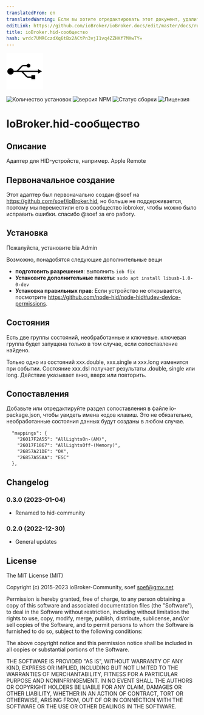 ```yaml
---
translatedFrom: en
translatedWarning: Если вы хотите отредактировать этот документ, удалите поле «translationFrom», в противном случае этот документ будет снова автоматически переведен
editLink: https://github.com/ioBroker/ioBroker.docs/edit/master/docs/ru/adapterref/iobroker.hid-community/README.md
title: ioBroker.hid-сообщество
hash: wrdc7UMRCczdXq6tBx2ACtPn3vjI1vq4ZZHKf7MXwTY=
---
```

![Логотип](../../../en/adapterref/iobroker.hid-community/admin/hid.png)

![Количество установок](http://iobroker.live/badges/hid-stable.svg)
![версия NPM](http://img.shields.io/npm/v/iobroker.hid-community.svg)
![Статус сборки](https://ci.appveyor.com/api/projects/status/9w4enhutav1e2leu?svg=true)
![Лицензия](https://img.shields.io/badge/license-MIT-blue.svg?style=flat)

# IoBroker.hid-сообщество
## Описание
Адаптер для HID-устройств, например. Apple Remote

## Первоначальное создание
Этот адаптер был первоначально создан @soef на https://github.com/soef/ioBroker.hid, но больше не поддерживается, поэтому мы переместили его в сообщество iobroker, чтобы можно было исправить ошибки. спасибо @soef за его работу.

## Установка
Пожалуйста, установите bia Admin

Возможно, понадобятся следующие дополнительные вещи

* **подготовить разрешения**: выполнить `iob fix`
* **Установите дополнительные пакеты**: `sudo apt install libusb-1.0-0-dev`
* **Установка правильных прав**: Если устройство не открывается, посмотрите https://github.com/node-hid/node-hid#udev-device-permissions.

## Состояния
Есть две группы состояний, необработанные и ключевые. ключевая группа будет запущена только в том случае, если сопоставление найдено.

Только одно из состояний xxx.double, xxx.single и xxx.long изменится при событии.
Состояние xxx.dsl получает результаты .double, single или long.
Действие указывает вниз, вверх или повторить.

## Сопоставления
Добавьте или отредактируйте раздел сопоставления в файле io-package.json, чтобы увидеть имена кодов клавиш.
Это не обязательно, необработанные состояния данных будут созданы в любом случае.

```
  "mappings": {
    "26017F2A55": "AllLightsOn-(AM)",
    "26017F1867": "AllLightsOff-(Memory)",
    "26857A21DE": "OK",
    "26857A55AA": "ESC"
  },
```

<!--

#### Требования
Модуль node-hid не работает в Windows 10, пока вы не внесете небольшое изменение в проект node-hid.
После установки iobroker.hid-community отредактируйте:

```
<path to iobroker>/node_modules/iobroker.hid-community/node_modules/node-hid/hidapi/windows/hid.c
```

Находить:

```
open_device
```

Измените 2-й и 3-й параметр вызова функции «CreateFileA»:

```
static HANDLE open_device(const char *path, BOOL enumerate)
{
    ...

	handle = CreateFileA(path,
		//desired_access,                    // original line
		GENERIC_WRITE | GENERIC_READ,        // replaced line
		//share_mode,                        // original line
		FILE_SHARE_READ | FILE_SHARE_WRITE,  // replaced line
		NULL,
		OPEN_EXISTING,
		FILE_FLAG_OVERLAPPED,/*FILE_ATTRIBUTE_NORMAL,*/
		0);

	...
}
```

Чтобы перестроить модуль node-hid, перейдите в каталог:

```
cd <path to iobroker>/node_modules/iobroker.hid-community/node_modules/node-hid
```

выполнять:

```
npm install --build-from-source
```

Перезапустите модуль iobroker.hid-community...
-->

## Changelog
### 0.3.0 (2023-01-04)
* Renamed to hid-community

### 0.2.0 (2022-12-30)
* General updates

## License
The MIT License (MIT)

Copyright (c) 2015-2023 ioBroker-Community, soef <soef@gmx.net>

Permission is hereby granted, free of charge, to any person obtaining a copy
of this software and associated documentation files (the "Software"), to deal
in the Software without restriction, including without limitation the rights
to use, copy, modify, merge, publish, distribute, sublicense, and/or sell
copies of the Software, and to permit persons to whom the Software is
furnished to do so, subject to the following conditions:

The above copyright notice and this permission notice shall be included in
all copies or substantial portions of the Software.

THE SOFTWARE IS PROVIDED "AS IS", WITHOUT WARRANTY OF ANY KIND, EXPRESS OR
IMPLIED, INCLUDING BUT NOT LIMITED TO THE WARRANTIES OF MERCHANTABILITY,
FITNESS FOR A PARTICULAR PURPOSE AND NONINFRINGEMENT. IN NO EVENT SHALL THE
AUTHORS OR COPYRIGHT HOLDERS BE LIABLE FOR ANY CLAIM, DAMAGES OR OTHER
LIABILITY, WHETHER IN AN ACTION OF CONTRACT, TORT OR OTHERWISE, ARISING FROM,
OUT OF OR IN CONNECTION WITH THE SOFTWARE OR THE USE OR OTHER DEALINGS IN
THE SOFTWARE.
